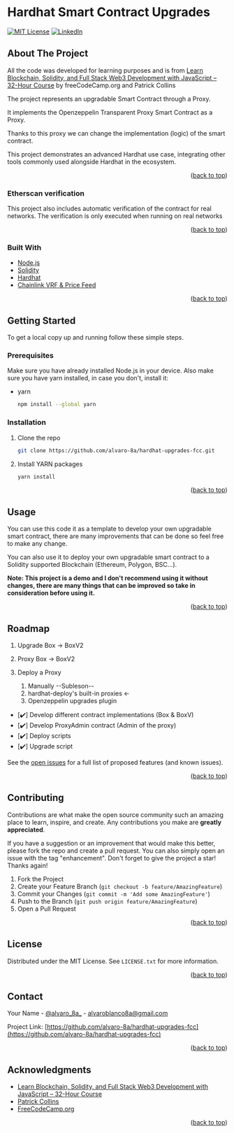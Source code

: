 # Hardhat Smart Contract Upgrades

<div id="top"></div>


[![MIT License][license-shield]][license-url]
[![LinkedIn][linkedin-shield]][linkedin-url]


<!-- ABOUT THE PROJECT -->
## About The Project

All the code was developed for learning purposes and is from [Learn Blockchain, Solidity, and Full Stack Web3 Development with JavaScript – 32-Hour Course](https://www.youtube.com/watch?v=gyMwXuJrbJQ&lis) by freeCodeCamp.org and Patrick Collins

The project represents an upgradable Smart Contract through a Proxy.

It implements the Openzeppelin Transparent Proxy Smart Contract as a Proxy.

Thanks to this proxy we can change the implementation (logic) of the smart contract.

This project demonstrates an advanced Hardhat use case, integrating other tools commonly used alongside Hardhat in the ecosystem.

<p align="right">(<a href="#top">back to top</a>)</p>



### Etherscan verification

This project also includes automatic verification of the contract for real networks. The verification is only executed when running on real networks

<p align="right">(<a href="#top">back to top</a>)</p>



### Built With

* [Node.js](https://nodejs.org/)
* [Solidity](https://docs.soliditylang.org/)
* [Hardhat](https://hardhat.org/)
* [Chainlink VRF & Price Feed](https://docs.chain.link/ethereum/)


<p align="right">(<a href="#top">back to top</a>)</p>



<!-- GETTING STARTED -->
## Getting Started

To get a local copy up and running follow these simple steps.

### Prerequisites

Make sure you have already installed Node.js in your device. Also make sure you have yarn installed, in case you don't, install it:

* yarn
  ```sh
  npm install --global yarn
  ```

### Installation

1. Clone the repo
   ```sh
   git clone https://github.com/alvaro-8a/hardhat-upgrades-fcc.git
   ```
2. Install YARN packages
   ```sh
   yarn install
   ```

<p align="right">(<a href="#top">back to top</a>)</p>



<!-- USAGE EXAMPLES -->
## Usage

You can use this code it as a template to develop your own upgradable smart contract, there are many improvements that can be done so feel free to make any change.

You can also use it to deploy your own upgradable smart contract to a Solidity supported Blockchain (Ethereum, Polygon, BSC...).

**Note: This project is a demo and I don't recommend using it without changes, there are many things that can be improved so take in consideration before using it.**


<p align="right">(<a href="#top">back to top</a>)</p>



<!-- ROADMAP -->
## Roadmap

1. Upgrade Box -> BoxV2
2. Proxy    Box
         -> BoxV2

3. Deploy a Proxy
   1. Manually --Subleson--
   2. hardhat-deploy's built-in proxies <-
   3. Openzeppelin upgrades plugin

- [✔️] Develop different contract implementations (Box & BoxV)
- [✔️] Develop ProxyAdmin contract (Admin of the proxy)
- [✔️] Deploy scripts
- [✔️] Upgrade script

See the [open issues](https://github.com/alvaro-8a/hardhat-upgrades-fcc/issues) for a full list of proposed features (and known issues).

<p align="right">(<a href="#top">back to top</a>)</p>



<!-- CONTRIBUTING -->
## Contributing

Contributions are what make the open source community such an amazing place to learn, inspire, and create. Any contributions you make are **greatly appreciated**.

If you have a suggestion or an improvement that would make this better, please fork the repo and create a pull request. You can also simply open an issue with the tag "enhancement".
Don't forget to give the project a star! Thanks again!

1. Fork the Project
2. Create your Feature Branch (`git checkout -b feature/AmazingFeature`)
3. Commit your Changes (`git commit -m 'Add some AmazingFeature'`)
4. Push to the Branch (`git push origin feature/AmazingFeature`)
5. Open a Pull Request

<p align="right">(<a href="#top">back to top</a>)</p>



<!-- LICENSE -->
## License

Distributed under the MIT License. See `LICENSE.txt` for more information.

<p align="right">(<a href="#top">back to top</a>)</p>



<!-- CONTACT -->
## Contact

Your Name - [@alvaro_8a_](https://twitter.com/alvaro_8a_) - alvaroblanco8a@gmail.com

Project Link: [https://github.com/alvaro-8a/hardhat-upgrades-fcc](https://github.com/alvaro-8a/hardhat-upgrades-fcc)

<p align="right">(<a href="#top">back to top</a>)</p>



<!-- ACKNOWLEDGMENTS -->
## Acknowledgments

* [Learn Blockchain, Solidity, and Full Stack Web3 Development with JavaScript – 32-Hour Course](https://www.youtube.com/watch?v=gyMwXuJrbJQ&lis)
* [Patrick Collins](https://www.youtube.com/c/PatrickCollins)
* [FreeCodeCamp.org](https://www.youtube.com/c/Freecodecamp)

<p align="right">(<a href="#top">back to top</a>)</p>



<!-- MARKDOWN LINKS & IMAGES -->
<!-- https://www.markdownguide.org/basic-syntax/#reference-style-links -->
[contributors-shield]: https://img.shields.io/github/contributors/alvaro-8a/hardhat-upgrades-fcc.svg?style=for-the-badge
[contributors-url]: https://github.com/alvaro-8a/hardhat-upgrades-fcc/graphs/contributors
[forks-shield]: https://img.shields.io/github/forks/alvaro-8a/hardhat-upgrades-fcc.svg?style=for-the-badge
[forks-url]: https://github.com/alvaro-8a/hardhat-upgrades-fcc/network/members
[stars-shield]: https://img.shields.io/github/stars/alvaro-8a/hardhat-upgrades-fcc.svg?style=for-the-badge
[stars-url]: https://github.com/alvaro-8a/hardhat-upgrades-fcc/stargazers
[issues-shield]: https://img.shields.io/github/issues/alvaro-8a/hardhat-upgrades-fcc.svg?style=for-the-badge
[issues-url]: https://github.com/alvaro-8a/hardhat-upgrades-fcc/issues
[license-shield]: https://img.shields.io/github/license/alvaro-8a/hardhat-upgrades-fcc.svg?style=for-the-badge
[license-url]: https://github.com/alvaro-8a/hardhat-upgrades-fcc/blob/main/LICENSE
[linkedin-shield]: https://img.shields.io/badge/-LinkedIn-black.svg?style=for-the-badge&logo=linkedin&colorB=555
[linkedin-url]: https://linkedin.com/in/alvaro-blanco-ochoa-9b14561a9
[product-screenshot]: images/screenshot.png
